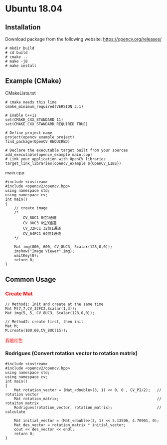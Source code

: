 #  Ubuntu 18.04  
## Installation  
Download package from the following website: https://opencv.org/releases/  
```
# mkdir build
# cd build
# cmake ..
# make -j8
# make install
```

## Example (CMake)
CMakeLists.txt
```
# cmake needs this line
cmake_minimum_required(VERSION 3.1)

# Enable C++11
set(CMAKE_CXX_STANDARD 11)
set(CMAKE_CXX_STANDARD_REQUIRED TRUE)

# Define project name
project(opencv_example_project)
find_package(OpenCV REQUIRED)

# Declare the executable target built from your sources
add_executable(opencv_example main.cpp)
# Link your application with OpenCV libraries
target_link_libraries(opencv_example ${OpenCV_LIBS})
```

main.cpp  
```
#include <iostream>
#include <opencv2/opencv.hpp>
using namespace std;
using namespace cv;
int main()
{
	// create image
	/*
		CV_8UC1 8位1通道
		CV_8UC3 8位3通道
		CV_32FC1 32位1通道
		CV_64FC1 64位1通道
	*/

	Mat img(800, 600, CV_8UC3, Scalar(128,0,0));	
	imshow("Image Viewer",img);
	waitKey(0);
	return 0;
}
```

## Common Usage  
### <font color=red> Create Mat  </font>
```
// Method1: Init and create at the same time
Mat M(7,7,CV_32FC2,Scalar(1,3));
Mat img(5, 5, CV_8UC3, Scalar(128,0,0));

// Method2: create first, then init
Mat M;
M.create(100,60,CV_8UC(15));
```

<font color=red>我是红色</font>


### Rodrigues (Convert rotation vector to rotation matrix)

	#include <iostream>
	#include <opencv2/opencv.hpp>
	using namespace std;
	using namespace cv;
	int main()
	{	
		Mat rotation_vector = (Mat_<double>(3, 1) << 0, 0 , CV_PI/2);   // rotation vector
		Mat rotation_matrix;                                            // rotaiton matrix
		Rodrigues(rotation_vector, rotation_matrix);                    // calculate 
		
		Mat initial_vector = (Mat_<double>(3, 1) << 5.13506, 4.70901, 0);
		Mat des_vector = rotation_matrix * initial_vector;
		cout << des_vector << endl;
		return 0;
	}